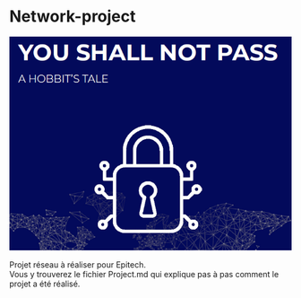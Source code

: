 # Network-project

![source image projet](https://github.com/Joal1291/network-project/blob/main/img/nsa-entry.png?raw=true)

Projet réseau à réaliser pour Epitech. <br/>
Vous y trouverez le fichier Project.md qui explique pas à pas comment le projet a été réalisé.
